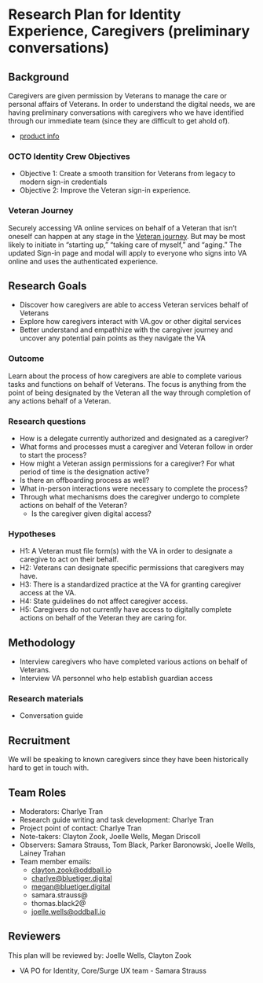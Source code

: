# **Research Plan for Identity Experience, Caregivers (preliminary conversations)**

## **Background**

Caregivers are given permission by Veterans to manage the care or personal affairs of Veterans.  In order to understand the digital needs, we are having preliminary conversations with caregivers who we have identified through our immediate team (since they are difficult to get ahold of).

* [product info](https://github.com/department-of-veterans-affairs/va.gov-team/tree/master/products/identity/delegate-access%20#initiative-outline-delegate-access-mvp)

### **OCTO Identity Crew Objectives**

* Objective 1: Create a smooth transition for Veterans from legacy to modern sign-in credentials  
* Objective 2: Improve the Veteran sign-in experience.

### **Veteran Journey**

Securely accessing VA online services on behalf of a Veteran that isn’t oneself can happen at any stage in the [Veteran journey](https://github.com/department-of-veterans-affairs/va.gov-team/blob/master/platform/design/va-product-journey-maps/Veteran%20Journey%20Map.pdf). But may be most likely to initiate in “starting up,” “taking care of myself,” and “aging.” The updated Sign-in page and modal will apply to everyone who signs into VA online and uses the authenticated experience.

## **Research Goals**

* Discover how caregivers are able to access Veteran services behalf of Veterans
* Explore how caregivers interact with VA.gov or other digital services  
* Better understand and empathhize with the caregiver journey and uncover any potential pain points as they navigate the VA

### **Outcome**  
Learn about the process of how caregivers are able to complete various tasks and functions on behalf of Veterans. The focus is anything from the point of being designated by the Veteran all the way through completion of any actions behalf of a Veteran.

### **Research questions**

- How is a delegate currently authorized and designated as a caregiver?    
- What forms and processes must a caregiver and Veteran follow in order to start the process?
- How might a Veteran assign permissions for a caregiver?  For what period of time is the designation active? 
- Is there an offboarding process as well?  
- What in-person interactions were necessary to complete the process?
- Through what mechanisms does the caregiver undergo to complete actions on behalf of the Veteran?
  - Is the caregiver given digital access?

### **Hypotheses**

- H1: A Veteran must file form(s) with the VA in order to designate a caregive to act on their behalf.
- H2: Veterans can designate specific permissions that caregivers may have.  
- H3: There is a standardized practice at the VA for granting caregiver access at the VA.
- H4: State guidelines do not affect caregiver access.  
- H5: Caregivers do not currently have access to digitally complete actions on behalf of the Veteran they are caring for.
  
## **Methodology**

- Interview caregivers who have completed various actions on behalf of Veterans.
- Interview VA personnel who help establish guardian access

### **Research materials**

- Conversation guide  

## **Recruitment**
We will be speaking to known caregivers since they have been historically hard to get in touch with.


## **Team Roles**

* Moderators: Charlye Tran 
* Research guide writing and task development: Charlye Tran 
* Project point of contact: Charlye Tran 
* Note-takers: Clayton Zook, Joelle Wells, Megan Driscoll  
* Observers: Samara Strauss, Tom Black, Parker Baronowski, Joelle Wells, Lainey Trahan  
* Team member emails:  
  * [clayton.zook@oddball.io](mailto:clayton.zook@oddball.io)  
  * [charlye@bluetiger.digital](mailto:charlye@bluetiger.digital)  
  * [megan@bluetiger.digital](mailto:megan@bluetiger.digital)	  
  * samara.strauss@  
  * thomas.black2@  
  * joelle.wells@oddball.io

    

## Reviewers

This plan will be reviewed by: Joelle Wells, Clayton Zook

* VA PO for Identity, Core/Surge UX team - Samara Strauss  
